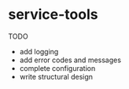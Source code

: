 # service-tools
TODO
- add logging
- add error codes and messages
- complete configuration
- write structural design

